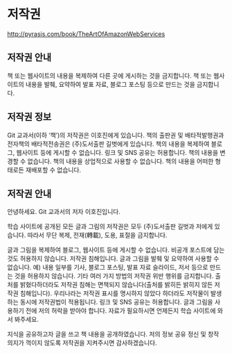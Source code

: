 # 저작권
http://pyrasis.com/book/TheArtOfAmazonWebServices

## 저작권 안내
책 또는 웹사이트의 내용을 복제하여 다른 곳에 게시하는 것을 금지합니다.
책 또는 웹사이트의 내용을 발췌, 요약하여 발표 자료, 블로그 포스팅 등으로 만드는 것을 금지합니다.


## 저작권 정보
Git 교과서(이하 ‘책’)의 저작권은 이호진에게 있습니다.
책의 출판권 및 배타적발행권과 전자책의 배타적전송권은 (주)도서출판 길벗에게 있습니다.
책의 내용을 복제하여 블로그, 웹사이트 등에 게시할 수 없습니다.
링크 및 SNS 공유는 허용합니다.
책의 내용을 변경할 수 없습니다.
책의 내용을 상업적으로 사용할 수 없습니다.
책의 내용을 어떠한 형태로든 재배포할 수 없습니다.




## 저작권 안내
안녕하세요. Git 교과서의 저자 이호진입니다.

학습 사이트에 공개된 모든 글과 그림의 저작권은 모두 (주)도서출판 길벗과 저에게 있습니다.
따라서 무단 복제, 전재(轉載), 도용, 표절을 금지합니다.

글과 그림을 복제하여 블로그, 웹사이트 등에 게시할 수 없습니다.
비공개 포스트에 담는 것도 허용하지 않습니다. 저작권 침해입니다.
글과 그림을 발췌 및 요약하여 사용할 수 없습니다.
예) 내용 일부를 기사, 블로그 포스팅, 발표 자료 슬라이드, 저서 등으로 만드는 것을 허용하지 않습니다.
기타 여러 가지 방법의 저작권 위반 행위를 금지합니다.
출처를 밝혔다하더라도 저작권 침해는 면책되지 않습니다(출처를 밝히든 밝히지 않든 저작권 침해입니다).
우리나라는 저작권 표시를 명시하지 않았다 하더라도 저작물이 발생하는 동시에 저작권법이 적용됩니다.
링크 및 SNS 공유는 허용합니다.
글과 그림을 사용하기 전에 저의 허락을 받아야 합니다.
자료가 필요하시면 언제든지 학습 사이트에 와서 봐주세요.

지식을 공유하고자 글을 쓰고 책 내용을 공개하였습니다.
저의 정보 공유 정신 및 창작 의지가 꺽이지 않도록 저작권을 지켜주시면 감사하겠습니다.